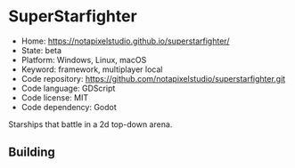 # SuperStarfighter

- Home: https://notapixelstudio.github.io/superstarfighter/
- State: beta
- Platform: Windows, Linux, macOS
- Keyword: framework, multiplayer local
- Code repository: https://github.com/notapixelstudio/superstarfighter.git
- Code language: GDScript
- Code license: MIT
- Code dependency: Godot

Starships that battle in a 2d top-down arena.

## Building
